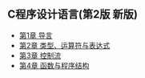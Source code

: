 ## C程序设计语言(第2版 新版)
- [第1章 导言](chapter1.md)
- [第2章 类型、运算符与表达式](chapter2.md)
- [第3章 控制流](chapter3.md)
- [第4章 函数与程序结构](chapter4.md)
